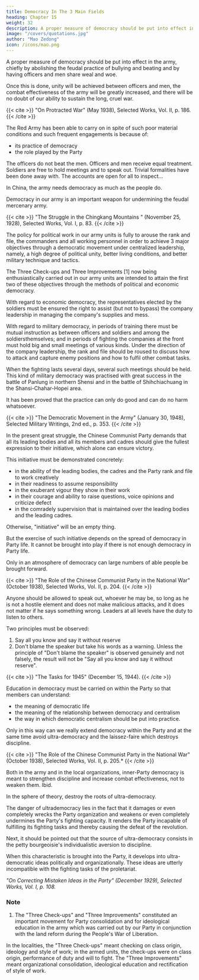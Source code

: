 ```yaml
---
title: Democracy In The 3 Main Fields
heading: Chapter 15
weight: 32
description: A proper measure of democracy should be put into effect in the army
image: "/covers/quotations.jpg"
author: "Mao Zedong"
icon: /icons/mao.png
---
```



A proper measure of democracy should be put into effect in the army, chiefly by abolishing the feudal practice of bullying and beating and by having officers and men share weal and woe. 

Once this is done, unity will be achieved between officers and men, the combat effectiveness of the army will be greatly increased, and there will be no doubt of our ability to sustain the long, cruel war.

{{< cite >}}
"On Protracted War" (May 1938), Selected Works, Vol. II, p. 186.
{{< /cite >}}


The Red Army has been able to carry on in spite of such poor material conditions and such frequent engagements is because of:
- its practice of democracy
- the role played by the Party

The officers do not beat the men. Officers and men receive equal treatment. Soldiers are free to hold meetings and to speak out. Trivial formalities have been done away with. The accounts are open for all to inspect… 

In China, the army needs democracy as much as the people do. 

Democracy in our army is an important weapon for undermining the feudal mercenary army.

{{< cite >}}
"The Struggle in the Chingkang Mountains " (November 25, 1928), Selected Works, Vol. I, p. 83.
{{< /cite >}}


The policy for political work in our army units is fully to arouse the rank and file, the commanders and all working personnel in order to achieve 3 major objectives through a democratic movement under centralized leadership, namely, a high degree of political unity, better living conditions, and better military technique and tactics. 

The Three Check-ups and Three Improvements [1] now being enthusiastically carried out in our army units are intended to attain the first two of these objectives through the methods of political and economic democracy.

With regard to economic democracy, the representatives elected by the soldiers must be ensured the right to assist (but not to bypass) the company leadership in managing the company's supplies and mess.

With regard to military democracy, in periods of training there must be mutual instruction as between officers and soldiers and among the soldiersthemselves; and in periods of fighting the companies at the front must hold big and small meetings of various kinds. Under the direction of the company leadership, the rank and file should be roused to discuss how to attack and capture enemy positions and how to fulfil other combat tasks. 

When the fighting lasts several days, several such meetings should be held. This kind of military democracy was practised with great success in the battle of Panlung in northern Shensi and in the battle of Shihchiachuang in the Shansi-Chahar-Hopei area. 

It has been proved that the practice can only do good and can do no harm whatsoever.

{{< cite >}}
"The Democratic Movement in the Army" (January 30, 1948), Selected Military Writings, 2nd ed., p. 353.
{{< /cite >}}

In the present great struggle, the Chinese Communist Party demands that all its leading bodies and all its members and cadres should give the fullest expression to their initiative, which alone can ensure victory. 

This initiative must be demonstrated concretely:
- in the ability of the leading bodies, the cadres and the Party rank and file to work creatively
- in their readiness to assume responsibility
- in the exuberant vigour they show in their work
- in their courage and ability to raise questions, voice opinions and criticize defect
- in the comradely supervision that is maintained over the leading bodies and the leading cadres. 

Otherwise, "initiative" will be an empty thing.

But the exercise of such initiative depends on the spread of democracy in Party life. It cannot be brought into play if there is not enough democracy in Party life. 

Only in an atmosphere of democracy can large numbers of able people be brought forward.

{{< cite >}}
"The Role of the Chinese Communist Party in the National War" (October 1938), Selected Works, Vol. II, p. 204.
{{< /cite >}}

Anyone should be allowed to speak out, whoever he may be, so long as he is not a hostile element and does not make malicious attacks, and it does not matter if he says something wrong. Leaders at all levels have the duty to listen to others. 

Two principles must be observed: 

1. Say all you know and say it without reserve
2. Don't blame the speaker but take his words as a warning. Unless the principle of "Don't blame the speaker" is observed genuinely and not falsely, the result will not be "Say all you know and say it without reserve".

{{< cite >}}
"The Tasks for 1945" (December 15, 1944).
{{< /cite >}}


Education in democracy must be carried on within the Party so that members can understand:
- the meaning of democratic life
- the meaning of the relationship between democracy and centralism
- the way in which democratic centralism should be put into practice. 

Only in this way can we really extend democracy within the Party and at the same time avoid ultra-democracy and the laissez-faire which destroys discipline.


{{< cite >}}
"The Role of the Chinese Communist Party in the National War" (October 1938), Selected Works, Vol. II, p. 205.*
{{< /cite >}}


Both in the army and in the local organizations, inner-Party democracy is meant to strengthen discipline and increase combat effectiveness, not to weaken them.
Ibid.

In the sphere of theory, destroy the roots of ultra-democracy. 

The danger of ultrademocracy lies in the fact that it damages or even completely wrecks the Party organization and weakens or even completely undermines the Party's fighting capacity. It renders the Party incapable of fulfilling its fighting tasks and thereby causing the defeat of the revolution. 

Next, it should be pointed out that the source of ultra-democracy consists in the petty bourgeoisie's individualistic aversion to discipline. 

When this characteristic is brought into the Party, it develops into ultra-democratic ideas politically and organizationally. These ideas are utterly incompatible with the fighting tasks of the proletariat.

<cite>"On Correcting Mistaken Ideas in the Party" (December 1929), Selected Works, Vol. I, p. 108.</cite>

### Note

1. The "Three Check-ups" and "Three Improvements" constituted an important movement for Party consolidation and for ideological education in the army which was carried out by our Party in conjunction with the land reform during the People's War of Liberation. 

In the localities, the "Three Check-ups" meant checking on class origin, ideology and style of work; in the armed units, the check-ups were on class origin, performance of duty and will to fight. The "Three Improvements" meant organizational consolidation, ideological education and rectification of style of work.

